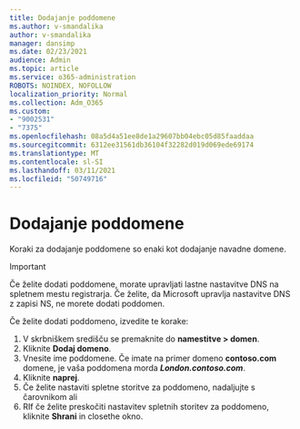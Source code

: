 ```yaml
---
title: Dodajanje poddomene
ms.author: v-smandalika
author: v-smandalika
manager: dansimp
ms.date: 02/23/2021
audience: Admin
ms.topic: article
ms.service: o365-administration
ROBOTS: NOINDEX, NOFOLLOW
localization_priority: Normal
ms.collection: Adm_O365
ms.custom:
- "9002531"
- "7375"
ms.openlocfilehash: 08a5d4a51ee8de1a29607bb04ebc05d85faaddaa
ms.sourcegitcommit: 6312ee31561db36104f32282d019d069ede69174
ms.translationtype: MT
ms.contentlocale: sl-SI
ms.lasthandoff: 03/11/2021
ms.locfileid: "50749716"
---
```

# <a name="add-a-subdomain"></a>Dodajanje poddomene

Koraki za dodajanje poddomene so enaki kot dodajanje navadne domene. 

> [!IMPORTANT]
> Če želite dodati poddomene, morate upravljati lastne nastavitve DNS na spletnem mestu registrarja. Če želite, da Microsoft upravlja nastavitve DNS z zapisi NS, ne morete dodati poddomen. 

Če želite dodati poddomeno, izvedite te korake:

1. V skrbniškem središču se premaknite do **namestitve > domen**.
2. Kliknite **Dodaj domeno**.
3. Vnesite ime poddomene. Če imate na primer domeno **contoso.com** domene, je vaša poddomena morda **_London.contoso.com_**.
4. Kliknite **naprej**.
5. Če želite nastaviti spletne storitve za poddomeno, nadaljujte s čarovnikom ali
6. RIf če želite preskočiti nastavitev spletnih storitev za poddomeno, kliknite **Shrani** in closethe okno.

